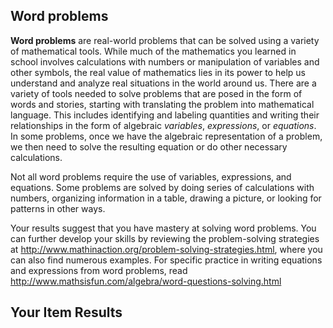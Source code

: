 ## Word problems 

**Word problems** are real-world problems that can be solved using a variety of mathematical tools. While much of the mathematics you learned in school involves calculations with numbers or manipulation of variables and other symbols, the real value of mathematics lies in its power to help us understand and analyze real situations in the world around us. There are a variety of tools needed to solve problems that are posed in the form of words and stories, starting with translating the problem into mathematical language. This includes identifying and labeling quantities and writing their relationships in the form of algebraic *variables*, *expressions*, or *equations*. In some problems, once we have the algebraic representation of a problem, we then need to solve the resulting equation or do other necessary calculations. 

Not all word problems require the use of variables, expressions, and equations. Some problems are solved by doing series of calculations with numbers, organizing information in a table, drawing a picture, or looking for patterns in other ways. 

Your results suggest that you have mastery at solving word problems. You can further develop your skills by reviewing the problem-solving strategies at http://www.mathinaction.org/problem-solving-strategies.html, where you can also find numerous examples. For specific practice in writing equations and expressions from word problems, read http://www.mathsisfun.com/algebra/word-questions-solving.html

## Your Item Results

